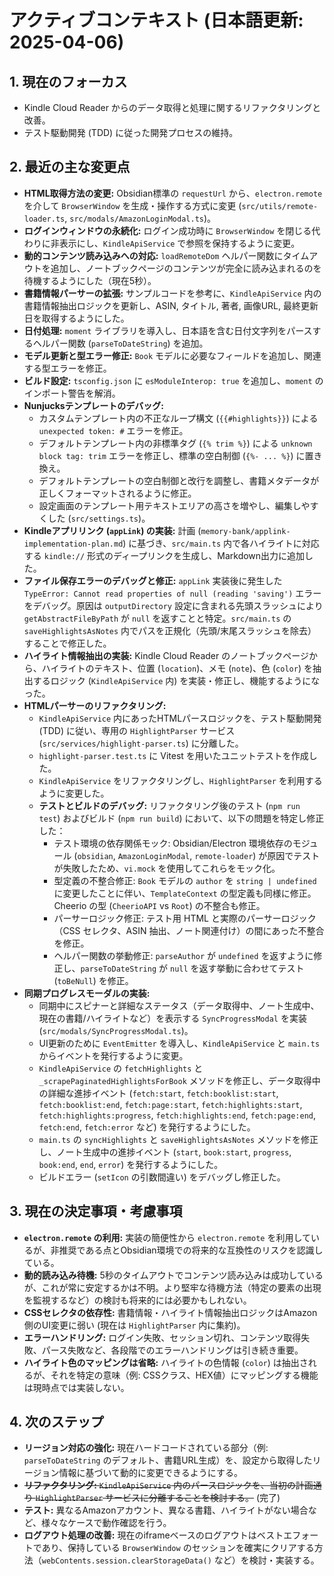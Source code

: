 # アクティブコンテキスト (日本語更新: 2025-04-06)

## 1. 現在のフォーカス

*   Kindle Cloud Reader からのデータ取得と処理に関するリファクタリングと改善。
*   テスト駆動開発 (TDD) に従った開発プロセスの維持。

## 2. 最近の主な変更点

*   **HTML取得方法の変更:** Obsidian標準の `requestUrl` から、`electron.remote` を介して `BrowserWindow` を生成・操作する方式に変更 (`src/utils/remote-loader.ts`, `src/modals/AmazonLoginModal.ts`)。
*   **ログインウィンドウの永続化:** ログイン成功時に `BrowserWindow` を閉じる代わりに非表示にし、`KindleApiService` で参照を保持するように変更。
*   **動的コンテンツ読み込みへの対応:** `loadRemoteDom` ヘルパー関数にタイムアウトを追加し、ノートブックページのコンテンツが完全に読み込まれるのを待機するようにした（現在5秒）。
*   **書籍情報パーサーの拡張:** サンプルコードを参考に、`KindleApiService` 内の書籍情報抽出ロジックを更新し、ASIN, タイトル, 著者, 画像URL, 最終更新日を取得するようにした。
*   **日付処理:** `moment` ライブラリを導入し、日本語を含む日付文字列をパースするヘルパー関数 (`parseToDateString`) を追加。
*   **モデル更新と型エラー修正:** `Book` モデルに必要なフィールドを追加し、関連する型エラーを修正。
*   **ビルド設定:** `tsconfig.json` に `esModuleInterop: true` を追加し、`moment` のインポート警告を解消。
*   **Nunjucksテンプレートのデバッグ:**
    *   カスタムテンプレート内の不正なループ構文 (`{{#highlights}}`) による `unexpected token: #` エラーを修正。
    *   デフォルトテンプレート内の非標準タグ (`{% trim %}`) による `unknown block tag: trim` エラーを修正し、標準の空白制御 (`{%- ... %}`) に置き換え。
    *   デフォルトテンプレートの空白制御と改行を調整し、書籍メタデータが正しくフォーマットされるように修正。
    *   設定画面のテンプレート用テキストエリアの高さを増やし、編集しやすくした (`src/settings.ts`)。
*   **Kindleアプリリンク (`appLink`) の実装:** 計画 (`memory-bank/applink-implementation-plan.md`) に基づき、`src/main.ts` 内で各ハイライトに対応する `kindle://` 形式のディープリンクを生成し、Markdown出力に追加した。
*   **ファイル保存エラーのデバッグと修正:** `appLink` 実装後に発生した `TypeError: Cannot read properties of null (reading 'saving')` エラーをデバッグ。原因は `outputDirectory` 設定に含まれる先頭スラッシュにより `getAbstractFileByPath` が `null` を返すことと特定。`src/main.ts` の `saveHighlightsAsNotes` 内でパスを正規化（先頭/末尾スラッシュを除去）することで修正した。
*   **ハイライト情報抽出の実装:** Kindle Cloud Reader のノートブックページから、ハイライトのテキスト、位置 (`location`)、メモ (`note`)、色 (`color`) を抽出するロジック (`KindleApiService` 内) を実装・修正し、機能するようになった。
*   **HTMLパーサーのリファクタリング:**
    *   `KindleApiService` 内にあったHTMLパースロジックを、テスト駆動開発 (TDD) に従い、専用の `HighlightParser` サービス (`src/services/highlight-parser.ts`) に分離した。
    *   `highlight-parser.test.ts` に Vitest を用いたユニットテストを作成した。
    *   `KindleApiService` をリファクタリングし、`HighlightParser` を利用するように変更した。
    *   **テストとビルドのデバッグ:** リファクタリング後のテスト (`npm run test`) およびビルド (`npm run build`) において、以下の問題を特定し修正した：
    	*   テスト環境の依存関係モック: Obsidian/Electron 環境依存のモジュール (`obsidian`, `AmazonLoginModal`, `remote-loader`) が原因でテストが失敗したため、`vi.mock` を使用してこれらをモック化。
    	*   型定義の不整合修正: `Book` モデルの `author` を `string | undefined` に変更したことに伴い、`TemplateContext` の型定義も同様に修正。Cheerio の型 (`CheerioAPI` vs `Root`) の不整合も修正。
    	*   パーサーロジック修正: テスト用 HTML と実際のパーサーロジック（CSS セレクタ、ASIN 抽出、ノート関連付け）の間にあった不整合を修正。
    	*   ヘルパー関数の挙動修正: `parseAuthor` が `undefined` を返すように修正し、`parseToDateString` が `null` を返す挙動に合わせてテスト (`toBeNull`) を修正。
*   **同期プログレスモーダルの実装:**
    *   同期中にスピナーと詳細なステータス（データ取得中、ノート生成中、現在の書籍/ハイライトなど）を表示する `SyncProgressModal` を実装 (`src/modals/SyncProgressModal.ts`)。
    *   UI更新のために `EventEmitter` を導入し、`KindleApiService` と `main.ts` からイベントを発行するように変更。
    *   `KindleApiService` の `fetchHighlights` と `_scrapePaginatedHighlightsForBook` メソッドを修正し、データ取得中の詳細な進捗イベント (`fetch:start`, `fetch:booklist:start`, `fetch:booklist:end`, `fetch:page:start`, `fetch:highlights:start`, `fetch:highlights:progress`, `fetch:highlights:end`, `fetch:page:end`, `fetch:end`, `fetch:error` など) を発行するようにした。
    *   `main.ts` の `syncHighlights` と `saveHighlightsAsNotes` メソッドを修正し、ノート生成中の進捗イベント (`start`, `book:start`, `progress`, `book:end`, `end`, `error`) を発行するようにした。
    *   ビルドエラー (`setIcon` の引数間違い) をデバッグし修正した。

## 3. 現在の決定事項・考慮事項

*   **`electron.remote` の利用:** 実装の簡便性から `electron.remote` を利用しているが、非推奨である点とObsidian環境での将来的な互換性のリスクを認識している。
*   **動的読み込み待機:** 5秒のタイムアウトでコンテンツ読み込みは成功しているが、これが常に安定するかは不明。より堅牢な待機方法（特定の要素の出現を監視するなど）の検討も将来的には必要かもしれない。
*   **CSSセレクタの依存性:** 書籍情報・ハイライト情報抽出ロジックはAmazon側のUI変更に弱い (現在は `HighlightParser` 内に集約)。
*   **エラーハンドリング:** ログイン失敗、セッション切れ、コンテンツ取得失敗、パース失敗など、各段階でのエラーハンドリングは引き続き重要。
*   **ハイライト色のマッピングは省略:** ハイライトの色情報 (`color`) は抽出されるが、それを特定の意味（例: CSSクラス、HEX値）にマッピングする機能は現時点では実装しない。

## 4. 次のステップ

*   **リージョン対応の強化:** 現在ハードコードされている部分（例: `parseToDateString` のデフォルト、書籍URL生成）を、設定から取得したリージョン情報に基づいて動的に変更できるようにする。
*   ~~**リファクタリング:** `KindleApiService` 内のパースロジックを、当初の計画通り `HighlightParser` サービスに分離することを検討する。~~ (完了)
*   **テスト:** 異なるAmazonアカウント、異なる書籍、ハイライトがない場合など、様々なケースで動作確認を行う。
*   **ログアウト処理の改善:** 現在のiframeベースのログアウトはベストエフォートであり、保持している `BrowserWindow` のセッションを確実にクリアする方法（`webContents.session.clearStorageData()` など）を検討・実装する。
